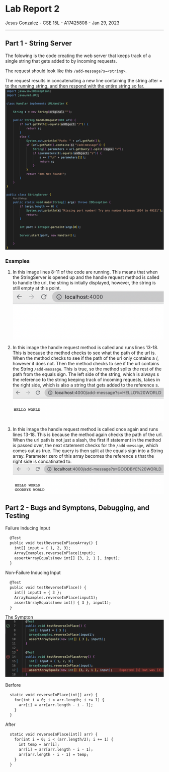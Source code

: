 # Lab Report 2
Jesus Gonzalez - CSE 15L - A17425808 - Jan 29, 2023

---
## Part 1 - String Server
The folowing is the code creating the web server that keeps track of a single string that gets added to by incoming requests.

The request should look like this `/add-message?s=<string>`.

The request results in concatenating a new line containing the string after = to the running string, and then respond with the entire string so far.
![Image](StringServer.png)
### Examples

1. In this image lines 8-11 of the code are running. This means that when the StringServer is opened up and the handle request method is called to handle the url, the string is intially displayed, however, the string is still empty at this point.
![Image](StringServer1.png)

2. In this image the handle request method is called and runs lines 13-18. This is because the method checks to see what the path of the url is. When the method checks to see if the path of the url only contains a /, however it does not. Then the method checks to see if the url contains the String `/add-message`. This is true, so the method spilts the rest of the path from the equals sign. The left side of the string, which is always s the reference to the string keeping track of incoming requests, takes in the right side, which is also a string that gets added to the reference s.
![Image](StringServer2.png)

3. In this image the handle request method is called once again and runs lines 13-18. This is because the method again checks the path of the url. When the url path is not just a slash, the first if statement in the method is passed over, the next statement checks for the `/add-message`, which comes out as true. The query is then split at the equals sign into a String array. Parameter zero of this array becomes the reference s that the right side is concatinated to.
![Image](StringServer3.png)

## Part 2 - Bugs and Symptons, Debugging, and Testing
Failure Inducing Input
```
  @Test
  public void testReverseInPlaceArray() {
    int[] input = { 1, 2, 3};
    ArrayExamples.reverseInPlace(input);
    assertArrayEquals(new int[] {3, 2, 1 }, input);
  }
```

Non-Failure Inducing Input
```
  @Test
  public void testReverseInPlace() {
    int[] input1 = { 3 };
    ArrayExamples.reverseInPlace(input1);
    assertArrayEquals(new int[] { 3 }, input1);
  }
```

The Sympton
![Imgae](Bug1.png)



Berfore
```
  static void reverseInPlace(int[] arr) {
    for(int i = 0; i < arr.length; i += 1) {
      arr[i] = arr[arr.length - i - 1];
    }
  }

```
After
```
  static void reverseInPlace(int[] arr) {
    for(int i = 0; i < (arr.length/2); i += 1) {
      int temp = arr[i];
      arr[i] = arr[arr.length - i - 1];
      arr[arr.length - i - 1] = temp;
    }
  }
```






